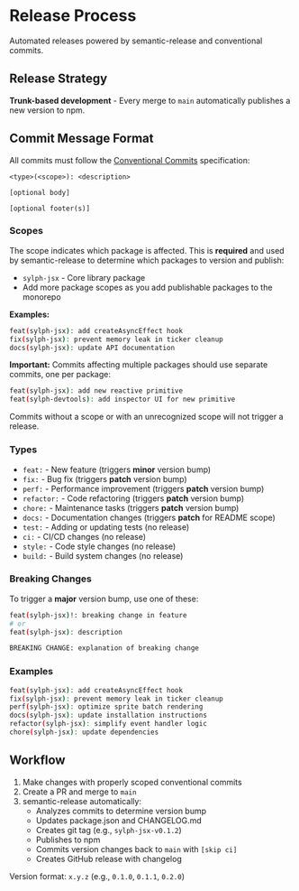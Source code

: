# Release Process

Automated releases powered by semantic-release and conventional commits.

## Release Strategy

**Trunk-based development** - Every merge to `main` automatically publishes a new version to npm.

## Commit Message Format

All commits must follow the [Conventional Commits](https://www.conventionalcommits.org/) specification:

```
<type>(<scope>): <description>

[optional body]

[optional footer(s)]
```

### Scopes

The scope indicates which package is affected. This is **required** and used by semantic-release to determine which packages to version and publish:

- `sylph-jsx` - Core library package
- Add more package scopes as you add publishable packages to the monorepo

**Examples:**
```bash
feat(sylph-jsx): add createAsyncEffect hook
fix(sylph-jsx): prevent memory leak in ticker cleanup
docs(sylph-jsx): update API documentation
```

**Important:** Commits affecting multiple packages should use separate commits, one per package:
```bash
feat(sylph-jsx): add new reactive primitive
feat(sylph-devtools): add inspector UI for new primitive
```

Commits without a scope or with an unrecognized scope will not trigger a release.

### Types

- `feat:` - New feature (triggers **minor** version bump)
- `fix:` - Bug fix (triggers **patch** version bump)
- `perf:` - Performance improvement (triggers **patch** version bump)
- `refactor:` - Code refactoring (triggers **patch** version bump)
- `chore:` - Maintenance tasks (triggers **patch** version bump)
- `docs:` - Documentation changes (triggers **patch** for README scope)
- `test:` - Adding or updating tests (no release)
- `ci:` - CI/CD changes (no release)
- `style:` - Code style changes (no release)
- `build:` - Build system changes (no release)

### Breaking Changes

To trigger a **major** version bump, use one of these:

```bash
feat(sylph-jsx)!: breaking change in feature
# or
feat(sylph-jsx): description

BREAKING CHANGE: explanation of breaking change
```

### Examples

```bash
feat(sylph-jsx): add createAsyncEffect hook
fix(sylph-jsx): prevent memory leak in ticker cleanup
perf(sylph-jsx): optimize sprite batch rendering
docs(sylph-jsx): update installation instructions
refactor(sylph-jsx): simplify event handler logic
chore(sylph-jsx): update dependencies
```

## Workflow

1. Make changes with properly scoped conventional commits
2. Create a PR and merge to `main`
3. semantic-release automatically:
   - Analyzes commits to determine version bump
   - Updates package.json and CHANGELOG.md
   - Creates git tag (e.g., `sylph-jsx-v0.1.2`)
   - Publishes to npm
   - Commits version changes back to `main` with `[skip ci]`
   - Creates GitHub release with changelog

Version format: `x.y.z` (e.g., `0.1.0`, `0.1.1`, `0.2.0`)
